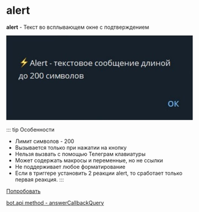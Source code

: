 # alert

**alert** - Текст во всплывающем окне с подтверждением
 
![](./1.png)


::: tip  Особенности
* Лимит символов - 200
* Вызывается только при нажатии на кнопку
* Нельзя вызвать с помощью Телеграм клавиатуры
* Может содержать макросы и переменные, но не ссылки
* Не поддерживает любое форматирование 
* Если в триггере установить 2 реакции alert, то сработает только первая реакция.
::: 

[Попробовать](https://t.me/QNextSupportBot?start=cmd_MDFNTjJ8SUk3NHxDTWJ1bQ)

[bot.api method - answerCallbackQuery](https://core.telegram.org/bots/api#answercallbackquery)